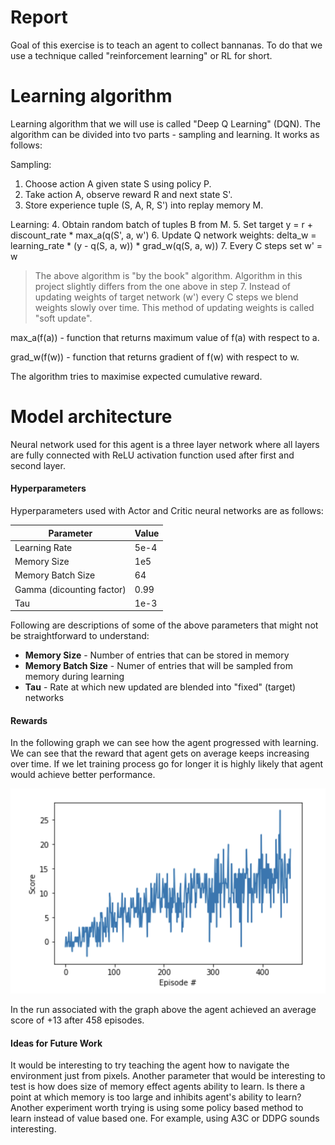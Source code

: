 # Report

Goal of this exercise is to teach an agent to collect bannanas. To do that we use a technique called "reinforcement learning" or RL for short.

# Learning algorithm

Learning algorithm that we will use is called "Deep Q Learning" (DQN). The algorithm can be divided into tvo parts - sampling and learning. It works as follows:

Sampling:
1. Choose action A given state S using policy P.
2. Take action A, observe reward R and next state S'.
3. Store experience tuple (S, A, R, S') into replay memory M.

Learning:
4. Obtain random batch of tuples B from M.
5. Set target y = r + discount_rate * max_a(q(S', a, w')
6. Update Q network weights: delta_w = learning_rate * (y - q(S, a, w)) * grad_w(q(S, a, w))
7. Every C steps set w' = w

> The above algorithm is "by the book" algorithm. Algorithm in this project slightly differs from the one above in step 7. Instead of updating weights of target network (w') every C steps we blend weights slowly over time. This method of updating weights is called "soft update".

max_a(f(a)) - function that returns maximum value of f(a) with respect to a. 

grad_w(f(w)) - function that returns gradient of f(w) with respect to w.

The algorithm tries to maximise expected cumulative reward.


# Model architecture

Neural network used for this agent is a three layer network where all layers are fully connected with ReLU activation function used after first and second layer.

#### Hyperparameters

Hyperparameters used with Actor and Critic neural networks are as follows:

| Parameter | Value |
|---|---|
| Learning Rate | 5e-4 |
| Memory Size | 1e5 |
| Memory Batch Size | 64 |
| Gamma (dicounting factor) | 0.99 |
| Tau | 1e-3 |

Following are descriptions of some of the above parameters that might not be straightforward to understand:

* **Memory Size** - Number of entries that can be stored in memory
* **Memory Batch Size** - Numer of entries that will be sampled from memory during learning 
* **Tau** - Rate at which new updated are blended into "fixed" (target) networks


#### Rewards

In the following graph we can see how the agent progressed with learning. We can see that the reward that agent gets on average keeps increasing over time. If we let training process go for longer it is highly likely that agent would achieve better performance.

![Plot of rewards](images/rewards.png)

In the run associated with the graph above the agent achieved an average score of +13 after 458 episodes.

#### Ideas for Future Work

It would be interesting to try teaching the agent how to navigate the environment just from pixels. Another parameter that would be interesting to test is how does size of memory effect agents ability to learn. Is there a point at which memory is too large and inhibits agent's ability to learn? Another experiment worth trying is using some policy based method to learn instead of value based one. For example, using A3C or DDPG sounds interesting.
